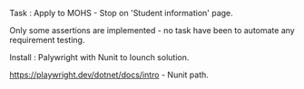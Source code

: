 




Task : Apply to MOHS - Stop on 'Student information' page.

Only some assertions are implemented - no task have been to automate any requirement testing. 

Install : Palywright with Nunit to lounch solution.

https://playwright.dev/dotnet/docs/intro - Nunit path.

